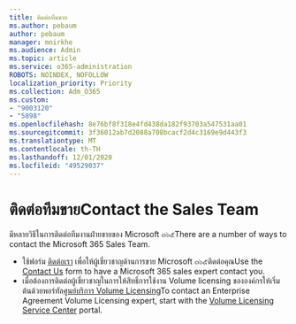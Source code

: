 ```yaml
---
title: ติดต่อทีมขาย
ms.author: pebaum
author: pebaum
manager: mnirkhe
ms.audience: Admin
ms.topic: article
ms.service: o365-administration
ROBOTS: NOINDEX, NOFOLLOW
localization_priority: Priority
ms.collection: Adm_O365
ms.custom:
- "9003120"
- "5898"
ms.openlocfilehash: 8e76bf8f318e4fd438da182f93703a547531aa01
ms.sourcegitcommit: 3f36012ab7d2088a708bcacf2d4c3169e9d443f3
ms.translationtype: MT
ms.contentlocale: th-TH
ms.lasthandoff: 12/01/2020
ms.locfileid: "49529037"
---
```

# <a name="contact-the-sales-team"></a><span data-ttu-id="30c16-102">ติดต่อทีมขาย</span><span class="sxs-lookup"><span data-stu-id="30c16-102">Contact the Sales Team</span></span>

<span data-ttu-id="30c16-103">มีหลายวิธีในการติดต่อทีมงานฝ่ายขายของ Microsoft ๓๖๕</span><span class="sxs-lookup"><span data-stu-id="30c16-103">There are a number of ways to contact the Microsoft 365 Sales Team.</span></span>

- <span data-ttu-id="30c16-104">ใช้ฟอร์ม  [ติดต่อเรา](https://go.microsoft.com/fwlink/p/?LinkId=518644&clcid=0x0409)  เพื่อให้ผู้เชี่ยวชาญด้านการขาย Microsoft ๓๖๕ติดต่อคุณ</span><span class="sxs-lookup"><span data-stu-id="30c16-104">Use the  [Contact Us](https://go.microsoft.com/fwlink/p/?LinkId=518644&clcid=0x0409)  form to have a Microsoft 365 sales expert contact you.</span></span>
- <span data-ttu-id="30c16-105">เมื่อต้องการติดต่อผู้เชี่ยวชาญในการให้สิทธิ์การใช้งาน Volume licensing ขององค์กรให้เริ่มต้นด้วยพอร์ทัล[ศูนย์บริการ Volume Licensing](https://go.microsoft.com/fwlink/p/?LinkId=329762)</span><span class="sxs-lookup"><span data-stu-id="30c16-105">To contact an Enterprise Agreement Volume Licensing expert, start with the  [Volume Licensing Service Center](https://go.microsoft.com/fwlink/p/?LinkId=329762) portal.</span></span>
